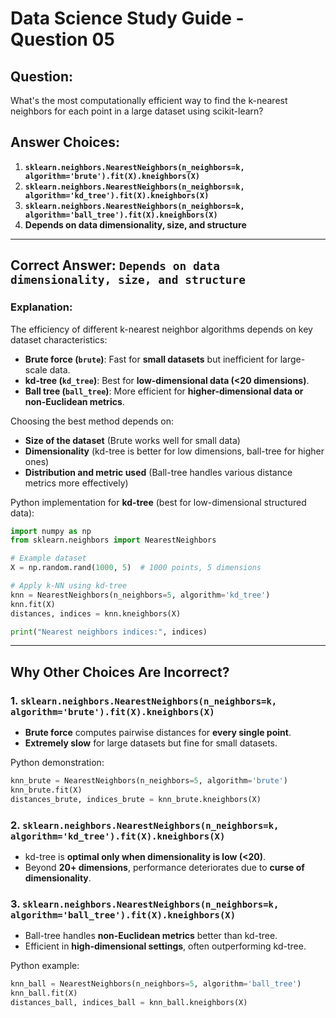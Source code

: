 # Data Science Study Guide - Question 05

## **Question:**
What's the most computationally efficient way to find the k-nearest neighbors for each point in a large dataset using scikit-learn?

## **Answer Choices:**
1. **`sklearn.neighbors.NearestNeighbors(n_neighbors=k, algorithm='brute').fit(X).kneighbors(X)`**  
2. **`sklearn.neighbors.NearestNeighbors(n_neighbors=k, algorithm='kd_tree').fit(X).kneighbors(X)`**  
3. **`sklearn.neighbors.NearestNeighbors(n_neighbors=k, algorithm='ball_tree').fit(X).kneighbors(X)`**  
4. **Depends on data dimensionality, size, and structure**  

---

## **Correct Answer:** `Depends on data dimensionality, size, and structure`

### **Explanation:**
The efficiency of different k-nearest neighbor algorithms depends on key dataset characteristics:
- **Brute force (`brute`)**: Fast for **small datasets** but inefficient for large-scale data.
- **kd-tree (`kd_tree`)**: Best for **low-dimensional data (<20 dimensions)**.
- **Ball tree (`ball_tree`)**: More efficient for **higher-dimensional data or non-Euclidean metrics**.

Choosing the best method depends on:
- **Size of the dataset** (Brute works well for small data)
- **Dimensionality** (kd-tree is better for low dimensions, ball-tree for higher ones)
- **Distribution and metric used** (Ball-tree handles various distance metrics more effectively)

Python implementation for **kd-tree** (best for low-dimensional structured data):
```python
import numpy as np
from sklearn.neighbors import NearestNeighbors

# Example dataset
X = np.random.rand(1000, 5)  # 1000 points, 5 dimensions

# Apply k-NN using kd-tree
knn = NearestNeighbors(n_neighbors=5, algorithm='kd_tree')
knn.fit(X)
distances, indices = knn.kneighbors(X)

print("Nearest neighbors indices:", indices)
```

---

## **Why Other Choices Are Incorrect?**
### **1. `sklearn.neighbors.NearestNeighbors(n_neighbors=k, algorithm='brute').fit(X).kneighbors(X)`**
- **Brute force** computes pairwise distances for **every single point**.
- **Extremely slow** for large datasets but fine for small datasets.

Python demonstration:
```python
knn_brute = NearestNeighbors(n_neighbors=5, algorithm='brute')
knn_brute.fit(X)
distances_brute, indices_brute = knn_brute.kneighbors(X)
```

### **2. `sklearn.neighbors.NearestNeighbors(n_neighbors=k, algorithm='kd_tree').fit(X).kneighbors(X)`**
- kd-tree is **optimal only when dimensionality is low (<20)**.
- Beyond **20+ dimensions**, performance deteriorates due to **curse of dimensionality**.

### **3. `sklearn.neighbors.NearestNeighbors(n_neighbors=k, algorithm='ball_tree').fit(X).kneighbors(X)`**
- Ball-tree handles **non-Euclidean metrics** better than kd-tree.
- Efficient in **high-dimensional settings**, often outperforming kd-tree.

Python example:
```python
knn_ball = NearestNeighbors(n_neighbors=5, algorithm='ball_tree')
knn_ball.fit(X)
distances_ball, indices_ball = knn_ball.kneighbors(X)
```
